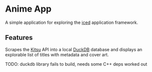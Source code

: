 # Anime App

A simple application for exploring the [iced](https://iced.rs/) application framework.

## Features

Scrapes the [Kitsu](https://kitsu.app/) API into a local [DuckDB](https://duckdb.org/) database and displays an explorable list of titles with metadata and cover art.

TODO: duckdb library fails to build, needs some C++ deps worked out

